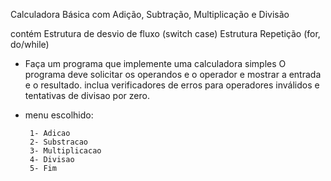 Calculadora Básica com Adição, Subtração, Multiplicação e Divisão

contém Estrutura de desvio de fluxo (switch case)
       Estrutura Repetição (for, do/while) 

- Faça um programa que implemente uma calculadora simples
O programa deve solicitar os operandos e o operador e mostrar a entrada e o resultado.
inclua verificadores de erros para operadores inválidos e tentativas de divisao por zero.

- menu escolhido:

       1- Adicao
       2- Substracao
       3- Multiplicacao
       4- Divisao
       5- Fim